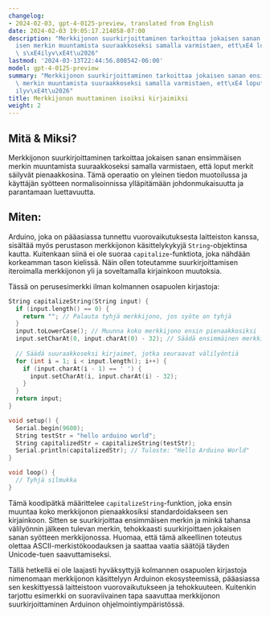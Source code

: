 ```yaml
---
changelog:
- 2024-02-03, gpt-4-0125-preview, translated from English
date: 2024-02-03 19:05:17.214058-07:00
description: "Merkkijonon suurkirjoittaminen tarkoittaa jokaisen sanan ensimm\xE4\
  isen merkin muuntamista suuraakkoseksi samalla varmistaen, ett\xE4 loput merkit\
  \ s\xE4ilyv\xE4t\u2026"
lastmod: '2024-03-13T22:44:56.808542-06:00'
model: gpt-4-0125-preview
summary: "Merkkijonon suurkirjoittaminen tarkoittaa jokaisen sanan ensimm\xE4isen\
  \ merkin muuntamista suuraakkoseksi samalla varmistaen, ett\xE4 loput merkit s\xE4\
  ilyv\xE4t\u2026"
title: Merkkijonon muuttaminen isoiksi kirjaimiksi
weight: 2
---
```


## Mitä & Miksi?
Merkkijonon suurkirjoittaminen tarkoittaa jokaisen sanan ensimmäisen merkin muuntamista suuraakkoseksi samalla varmistaen, että loput merkit säilyvät pienaakkosina. Tämä operaatio on yleinen tiedon muotoilussa ja käyttäjän syötteen normalisoinnissa ylläpitämään johdonmukaisuutta ja parantamaan luettavuutta.

## Miten:
Arduino, joka on pääasiassa tunnettu vuorovaikutuksesta laitteiston kanssa, sisältää myös perustason merkkijonon käsittelykykyjä `String`-objektinsa kautta. Kuitenkaan siinä ei ole suoraa `capitalize`-funktiota, joka nähdään korkeamman tason kielissä. Näin ollen toteutamme suurkirjoittamisen iteroimalla merkkijonon yli ja soveltamalla kirjainkoon muutoksia.

Tässä on perusesimerkki ilman kolmannen osapuolen kirjastoja:

```cpp
String capitalizeString(String input) {
  if (input.length() == 0) {
    return ""; // Palauta tyhjä merkkijono, jos syöte on tyhjä
  }
  input.toLowerCase(); // Muunna koko merkkijono ensin pienaakkosiksi
  input.setCharAt(0, input.charAt(0) - 32); // Säädä ensimmäinen merkki suuraakkoseksi
  
  // Säädä suuraakkoseksi kirjaimet, jotka seuraavat välilyöntiä
  for (int i = 1; i < input.length(); i++) {
    if (input.charAt(i - 1) == ' ') {
      input.setCharAt(i, input.charAt(i) - 32);
    }
  }
  return input;
}

void setup() {
  Serial.begin(9600);
  String testStr = "hello arduino world";
  String capitalizedStr = capitalizeString(testStr);
  Serial.println(capitalizedStr); // Tuloste: "Hello Arduino World"
}

void loop() {
  // Tyhjä silmukka
}
```

Tämä koodipätkä määrittelee `capitalizeString`-funktion, joka ensin muuntaa koko merkkijonon pienaakkosiksi standardoidakseen sen kirjainkoon. Sitten se suurkirjoittaa ensimmäisen merkin ja minkä tahansa välilyönnin jälkeen tulevan merkin, tehokkaasti suurkirjoittaen jokaisen sanan syötteen merkkijonossa. Huomaa, että tämä alkeellinen toteutus olettaa ASCII-merkistökoodauksen ja saattaa vaatia säätöjä täyden Unicode-tuen saavuttamiseksi.

Tällä hetkellä ei ole laajasti hyväksyttyjä kolmannen osapuolen kirjastoja nimenomaan merkkijonon käsittelyyn Arduinon ekosysteemissä, pääasiassa sen keskittyessä laitteistoon vuorovaikutukseen ja tehokkuuteen. Kuitenkin tarjottu esimerkki on suoraviivainen tapa saavuttaa merkkijonon suurkirjoittaminen Arduinon ohjelmointiympäristössä.
